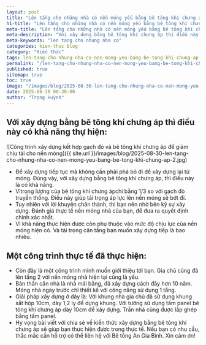 ```yaml
---
layout: post
title: "Lên tầng cho những nhà có nền móng yếu bằng bê tông khí chưng áp"
h1-title: "Lên tầng cho những nhà có nền móng yếu bằng bê tông khí chưng áp"
meta-title: "Lên tầng cho những nhà có nền móng yếu bằng bê tông khí chưng áp"
meta-description: "Với xây dựng bằng bê tông khí chưng áp thì điều này có khả năng thự hiện: Công trình xây dựng kết hợp gạch đỏ và bê tông khí chưng áp để giảm chịu tải cho nền"
meta-keywords: "len tang cho nhung nha co"
categories: kien-thuc blog
category: "Kiến thức"
tags: len-tang-cho-nhung-nha-co-nen-mong-yeu-bang-be-tong-khi-chung-ap
permalink: "/len-tang-cho-nhung-nha-co-nen-mong-yeu-bang-be-tong-khi-chung-ap.html"
published: true
sitemap: true
toc: true
image: "/images/blog/2025-08-30-len-tang-cho-nhung-nha-co-nen-mong-yeu-bang-be-tong-khi-chung-ap-1.jpg"
date: 2025-08-30 00:30:00
author: "Trọng Huỳnh"
---
```



## Với xây dựng bằng bê tông khí chưng áp thì điều này có khả năng thự hiện:

![Công trình xây dựng kết hợp gạch đỏ và bê tông khí chưng áp để giảm chịu tải cho nền móng]({{ site.url }}/images/blog/2025-08-30-len-tang-cho-nhung-nha-co-nen-mong-yeu-bang-be-tong-khi-chung-ap-2.jpg)

- Để xây dựng tiếp tục mà không cần phải phá bỏ đi để xây dựng lại từ móng. Đúng vậy, với xây dựng bằng bê tông khí chưng áp, thì điều này là có khả năng.
- Vìtrọng lượng của bê tông khí chưng ápchỉ bằng 1/3 so với gạch đỏ truyền thống. Điều này giúp tải trọng áp lực lên nền móng sẽ bớt đi.
- Tuy nhiên với lời khuyên chân thành, thì bạn nên nhờ bên kỹ sư xây dựng. Đánh giá thực tế nền móng nhà của bạn, để đưa ra quyết định chính xác nhất.
- Vì khả năng thực hiện được còn phụ thuộc vào mức độ chịu lực của nền móng hiện có. Và tải trọng căn tầng bạn muốn xây dựng tiếp là bao nhiêu.

## Một công trình thực tế đã thực hiện:

- Còn đây là một công trình mình muốn giới thiệu tới bạn. Gia chủ cũng đã lên tầng 2 với nền móng nhà hiện tại cũng là yếu.
- Bản thân căn nhà là nhà mái bằng, đã xây dựng cách đây hơn 10 năm. Móng nhà ngày trước chỉ thiết kế với công năng sử dụng 1 tầng.
- Giải pháp xây dựng ở đây là: Với khung nhà gia chủ đã sử dụng khung sắt hộp 10cm, dày 1,2 ly để dựng khung. Với tường sử dụng tấm panel bê tông khí chưng áp dày 10cm để xây dựng. Trần nhà cũng được lắp ghép bằng tấm panel.
- Hy vọng bài viết với chia sẻ về kiến thức xây dựng bằng bê tông khí chưng áp sẽ giúp bạn thực hiện được trong thực tế. Nếu bạn có nhu cầu, thắc mắc cần hỗ trợ có thể liên hệ với Bê tông An Gia Bình. Xin cảm ơn!
